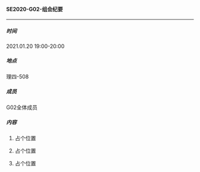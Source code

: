 #### SE2020-G02-组会纪要

-----

##### 时间

2021.01.20  19:00-20:00

##### 地点

理四-508

##### 成员

G02全体成员

##### 内容

1. 占个位置

2. 占个位置

3. 占个位置

   

